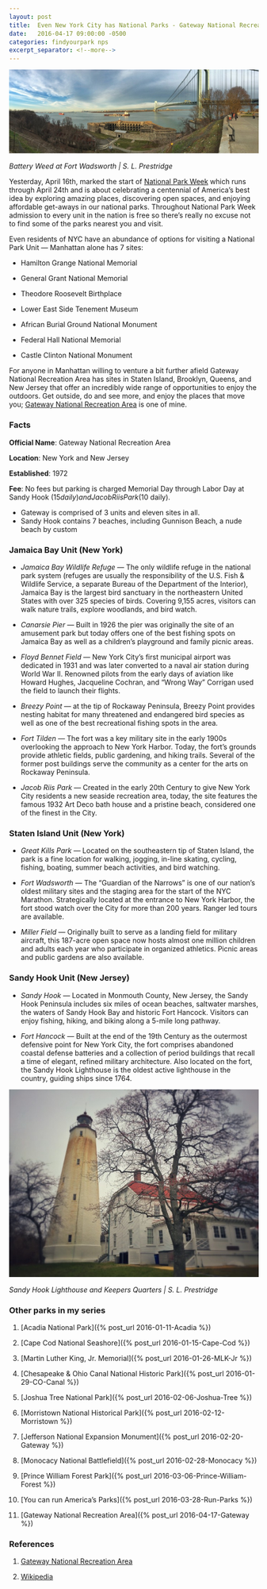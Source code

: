 ```yaml
---
layout: post
title:  Even New York City has National Parks - Gateway National Recreation Area
date:   2016-04-17 09:00:00 -0500
categories: findyourpark nps
excerpt_separator: <!--more-->
---
```


![Battery Weed at Fort Wadsworth](/img/2016-04-17-Battery-Weed.jpg "Battery Weed at Fort Wadsworth")

<cite>Battery Weed at Fort Wadsworth | S. L. Prestridge</cite>


Yesterday, April 16th, marked the start of [National Park Week](https://www.nps.gov/findapark/national-park-week.htm) which runs through April 24th and is about celebrating a centennial of America’s best idea by exploring amazing places, discovering open spaces, and enjoying affordable get-aways in our national parks. Throughout National Park Week admission to every unit in the nation is free so there’s really no excuse not to find some of the parks nearest you and visit.


<!--more-->


Even residents of NYC have an abundance of options for visiting a National Park Unit — Manhattan alone has 7 sites:

- Hamilton Grange National Memorial

- General Grant National Memorial

- Theodore Roosevelt Birthplace

- Lower East Side Tenement Museum

- African Burial Ground National Monument

- Federal Hall National Memorial

- Castle Clinton National Monument

For anyone in Manhattan willing to venture a bit further afield Gateway National Recreation Area has sites in Staten Island, Brooklyn, Queens, and New Jersey that offer an incredibly wide range of opportunities to enjoy the outdoors. Get outside, do and see more, and enjoy the places that move you; [Gateway National Recreation Area](http://www.nps.gov/prwi/index.htm) is one of mine.


### Facts

**Official Name**: Gateway National Recreation Area

**Location**: New York and New Jersey

**Established**: 1972

**Fee**: No fees but parking is charged Memorial Day through Labor Day at Sandy Hook ($15 daily) and Jacob Riis Park ($10 daily).

- Gateway is comprised of 3 units and eleven sites in all.
- Sandy Hook contains 7 beaches, including Gunnison Beach, a nude beach by custom


### Jamaica Bay Unit (New York)

- _Jamaica Bay Wildlife Refuge_ — The only wildlife refuge in the national park system (refuges are usually the responsibility of the U.S. Fish & Wildlife Service, a separate Bureau of the Department of the Interior), Jamaica Bay is the largest bird sanctuary in the northeastern United States with over 325 species of birds. Covering 9,155 acres, visitors can walk nature trails, explore woodlands, and bird watch.

- _Canarsie Pier_ — Built in 1926 the pier was originally the site of an amusement park but today offers one of the best fishing spots on Jamaica Bay as well as a children’s playground and family picnic areas.

- _Floyd Bennet Field_ — New York City’s first municipal airport was dedicated in 1931 and was later converted to a naval air station during World War II. Renowned pilots from the early days of aviation like Howard Hughes, Jacqueline Cochran, and “Wrong Way” Corrigan used the field to launch their flights.

- _Breezy Point_ — at the tip of Rockaway Peninsula, Breezy Point provides nesting habitat for many threatened and endangered bird species as well as one of the best recreational fishing spots in the area.

- _Fort Tilden_ — The fort was a key military site in the early 1900s overlooking the approach to New York Harbor. Today, the fort’s grounds provide athletic fields, public gardening, and hiking trails. Several of the former post buildings serve the community as a center for the arts on Rockaway Peninsula.

- _Jacob Riis Park_ — Created in the early 20th Century to give New York City residents a new seaside recreation area, today, the site features the famous 1932 Art Deco bath house and a pristine beach, considered one of the finest in the City.



### Staten Island Unit (New York)

- _Great Kills Park_ — Located on the southeastern tip of Staten Island, the park is a fine location for walking, jogging, in-line skating, cycling, fishing, boating, summer beach activities, and bird watching.

- _Fort Wadsworth_ — The “Guardian of the Narrows” is one of our nation’s oldest military sites and the staging area for the start of the NYC Marathon. Strategically located at the entrance to New York Harbor, the fort stood watch over the City for more than 200 years. Ranger led tours are available.

- _Miller Field_ — Originally built to serve as a landing field for military aircraft, this 187-acre open space now hosts almost one million children and adults each year who participate in organized athletics. Picnic areas and public gardens are also available.



### Sandy Hook Unit (New Jersey)

- _Sandy Hook_ — Located in Monmouth County, New Jersey, the Sandy Hook Peninsula includes six miles of ocean beaches, saltwater marshes, the waters of Sandy Hook Bay and historic Fort Hancock. Visitors can enjoy fishing, hiking, and biking along a 5-mile long pathway.

- _Fort Hancock_ — Built at the end of the 19th Century as the outermost defensive point for New York City, the fort comprises abandoned coastal defense batteries and a collection of period buildings that recall a time of elegant, refined military architecture. Also located on the fort, the Sandy Hook Lighthouse is the oldest active lighthouse in the country, guiding ships since 1764.


!["Sandy Hook Lighthouse"](/img/2016-03-28-Lighthouse.jpg "Sandy Hook Lighthouse and Keepers Quarters")

<cite>Sandy Hook Lighthouse and Keepers Quarters | S. L. Prestridge</cite>


### Other parks in my series

1. [Acadia National Park]({% post_url 2016-01-11-Acadia %})

2. [Cape Cod National Seashore]({% post_url 2016-01-15-Cape-Cod %})

3. [Martin Luther King, Jr. Memorial]({% post_url 2016-01-26-MLK-Jr %})

4. [Chesapeake & Ohio Canal National Historic Park]({% post_url 2016-01-29-CO-Canal %})

5. [Joshua Tree National Park]({% post_url 2016-02-06-Joshua-Tree %})

6. [Morristown National Historical Park]({% post_url 2016-02-12-Morristown %})

7. [Jefferson National Expansion Monument]({% post_url 2016-02-20-Gateway %})

8. [Monocacy National Battlefield]({% post_url 2016-02-28-Monocacy %})

9. [Prince William Forest Park]({% post_url 2016-03-06-Prince-William-Forest %})

10. [You can run America’s Parks]({% post_url 2016-03-28-Run-Parks %})

11. [Gateway National Recreation Area]({% post_url 2016-04-17-Gateway %})


### References

1. [Gateway National Recreation Area](http://www.nps.gov/gate/index.htm)

2. [Wikipedia](https://en.wikipedia.org/wiki/Gateway_National_Recreation_Area)